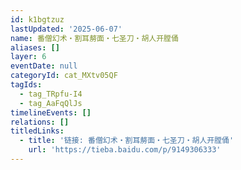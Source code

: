 ```yaml
---
id: k1bgtzuz
lastUpdated: '2025-06-07'
name: 番僧幻术・割耳剺面・七圣刀・胡人开膛俑
aliases: []
layer: 6
eventDate: null
categoryId: cat_MXtv05QF
tagIds:
  - tag_TRpfu-I4
  - tag_AaFqQlJs
timelineEvents: []
relations: []
titledLinks:
  - title: '链接: 番僧幻术・割耳剺面・七圣刀・胡人开膛俑'
    url: 'https://tieba.baidu.com/p/9149306333'
---
```


